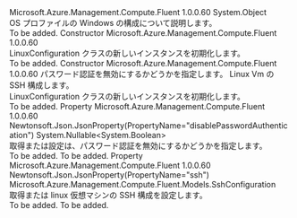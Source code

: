 <Type Name="LinuxConfiguration" FullName="Microsoft.Azure.Management.Compute.Fluent.Models.LinuxConfiguration">
  <TypeSignature Language="C#" Value="public class LinuxConfiguration" />
  <TypeSignature Language="ILAsm" Value=".class public auto ansi beforefieldinit LinuxConfiguration extends System.Object" />
  <TypeSignature Language="DocId" Value="T:Microsoft.Azure.Management.Compute.Fluent.Models.LinuxConfiguration" />
  <TypeSignature Language="VB.NET" Value="Public Class LinuxConfiguration" />
  <TypeSignature Language="F#" Value="type LinuxConfiguration = class" />
  <AssemblyInfo>
    <AssemblyName>Microsoft.Azure.Management.Compute.Fluent</AssemblyName>
    <AssemblyVersion>1.0.0.60</AssemblyVersion>
  </AssemblyInfo>
  <Base>
    <BaseTypeName>System.Object</BaseTypeName>
  </Base>
  <Interfaces />
  <Docs>
    <summary>
            OS プロファイルの Windows の構成について説明します。
            </summary>
    <remarks>To be added.</remarks>
  </Docs>
  <Members>
    <Member MemberName=".ctor">
      <MemberSignature Language="C#" Value="public LinuxConfiguration ();" />
      <MemberSignature Language="ILAsm" Value=".method public hidebysig specialname rtspecialname instance void .ctor() cil managed" />
      <MemberSignature Language="DocId" Value="M:Microsoft.Azure.Management.Compute.Fluent.Models.LinuxConfiguration.#ctor" />
      <MemberSignature Language="VB.NET" Value="Public Sub New ()" />
      <MemberType>Constructor</MemberType>
      <AssemblyInfo>
        <AssemblyName>Microsoft.Azure.Management.Compute.Fluent</AssemblyName>
        <AssemblyVersion>1.0.0.60</AssemblyVersion>
      </AssemblyInfo>
      <Parameters />
      <Docs>
        <summary>
            LinuxConfiguration クラスの新しいインスタンスを初期化します。
            </summary>
        <remarks>To be added.</remarks>
      </Docs>
    </Member>
    <Member MemberName=".ctor">
      <MemberSignature Language="C#" Value="public LinuxConfiguration (Nullable&lt;bool&gt; disablePasswordAuthentication = null, Microsoft.Azure.Management.Compute.Fluent.Models.SshConfiguration ssh = null);" />
      <MemberSignature Language="ILAsm" Value=".method public hidebysig specialname rtspecialname instance void .ctor(valuetype System.Nullable`1&lt;bool&gt; disablePasswordAuthentication, class Microsoft.Azure.Management.Compute.Fluent.Models.SshConfiguration ssh) cil managed" />
      <MemberSignature Language="DocId" Value="M:Microsoft.Azure.Management.Compute.Fluent.Models.LinuxConfiguration.#ctor(System.Nullable{System.Boolean},Microsoft.Azure.Management.Compute.Fluent.Models.SshConfiguration)" />
      <MemberSignature Language="VB.NET" Value="Public Sub New (Optional disablePasswordAuthentication As Nullable(Of Boolean) = null, Optional ssh As SshConfiguration = null)" />
      <MemberSignature Language="F#" Value="new Microsoft.Azure.Management.Compute.Fluent.Models.LinuxConfiguration : Nullable&lt;bool&gt; * Microsoft.Azure.Management.Compute.Fluent.Models.SshConfiguration -&gt; Microsoft.Azure.Management.Compute.Fluent.Models.LinuxConfiguration" Usage="new Microsoft.Azure.Management.Compute.Fluent.Models.LinuxConfiguration (disablePasswordAuthentication, ssh)" />
      <MemberType>Constructor</MemberType>
      <AssemblyInfo>
        <AssemblyName>Microsoft.Azure.Management.Compute.Fluent</AssemblyName>
        <AssemblyVersion>1.0.0.60</AssemblyVersion>
      </AssemblyInfo>
      <Parameters>
        <Parameter Name="disablePasswordAuthentication" Type="System.Nullable&lt;System.Boolean&gt;" />
        <Parameter Name="ssh" Type="Microsoft.Azure.Management.Compute.Fluent.Models.SshConfiguration" />
      </Parameters>
      <Docs>
        <param name="disablePasswordAuthentication">パスワード認証を無効にするかどうかを指定します。</param>
        <param name="ssh">Linux Vm の SSH 構成します。</param>
        <summary>
            LinuxConfiguration クラスの新しいインスタンスを初期化します。
            </summary>
        <remarks>To be added.</remarks>
      </Docs>
    </Member>
    <Member MemberName="DisablePasswordAuthentication">
      <MemberSignature Language="C#" Value="public Nullable&lt;bool&gt; DisablePasswordAuthentication { get; set; }" />
      <MemberSignature Language="ILAsm" Value=".property instance valuetype System.Nullable`1&lt;bool&gt; DisablePasswordAuthentication" />
      <MemberSignature Language="DocId" Value="P:Microsoft.Azure.Management.Compute.Fluent.Models.LinuxConfiguration.DisablePasswordAuthentication" />
      <MemberSignature Language="VB.NET" Value="Public Property DisablePasswordAuthentication As Nullable(Of Boolean)" />
      <MemberSignature Language="F#" Value="member this.DisablePasswordAuthentication : Nullable&lt;bool&gt; with get, set" Usage="Microsoft.Azure.Management.Compute.Fluent.Models.LinuxConfiguration.DisablePasswordAuthentication" />
      <MemberType>Property</MemberType>
      <AssemblyInfo>
        <AssemblyName>Microsoft.Azure.Management.Compute.Fluent</AssemblyName>
        <AssemblyVersion>1.0.0.60</AssemblyVersion>
      </AssemblyInfo>
      <Attributes>
        <Attribute>
          <AttributeName>Newtonsoft.Json.JsonProperty(PropertyName="disablePasswordAuthentication")</AttributeName>
        </Attribute>
      </Attributes>
      <ReturnValue>
        <ReturnType>System.Nullable&lt;System.Boolean&gt;</ReturnType>
      </ReturnValue>
      <Docs>
        <summary>
            取得または設定は、パスワード認証を無効にするかどうかを指定します。
            </summary>
        <value>To be added.</value>
        <remarks>To be added.</remarks>
      </Docs>
    </Member>
    <Member MemberName="Ssh">
      <MemberSignature Language="C#" Value="public Microsoft.Azure.Management.Compute.Fluent.Models.SshConfiguration Ssh { get; set; }" />
      <MemberSignature Language="ILAsm" Value=".property instance class Microsoft.Azure.Management.Compute.Fluent.Models.SshConfiguration Ssh" />
      <MemberSignature Language="DocId" Value="P:Microsoft.Azure.Management.Compute.Fluent.Models.LinuxConfiguration.Ssh" />
      <MemberSignature Language="VB.NET" Value="Public Property Ssh As SshConfiguration" />
      <MemberSignature Language="F#" Value="member this.Ssh : Microsoft.Azure.Management.Compute.Fluent.Models.SshConfiguration with get, set" Usage="Microsoft.Azure.Management.Compute.Fluent.Models.LinuxConfiguration.Ssh" />
      <MemberType>Property</MemberType>
      <AssemblyInfo>
        <AssemblyName>Microsoft.Azure.Management.Compute.Fluent</AssemblyName>
        <AssemblyVersion>1.0.0.60</AssemblyVersion>
      </AssemblyInfo>
      <Attributes>
        <Attribute>
          <AttributeName>Newtonsoft.Json.JsonProperty(PropertyName="ssh")</AttributeName>
        </Attribute>
      </Attributes>
      <ReturnValue>
        <ReturnType>Microsoft.Azure.Management.Compute.Fluent.Models.SshConfiguration</ReturnType>
      </ReturnValue>
      <Docs>
        <summary>
            取得または linux 仮想マシンの SSH 構成を設定します。
            </summary>
        <value>To be added.</value>
        <remarks>To be added.</remarks>
      </Docs>
    </Member>
  </Members>
</Type>